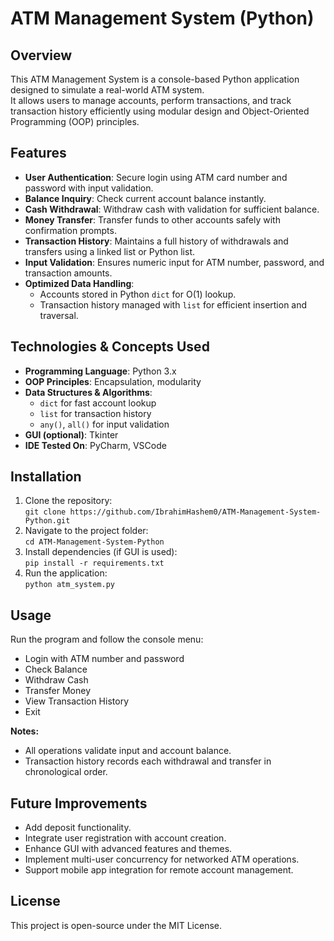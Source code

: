 # ATM Management System (Python)

## Overview
This ATM Management System is a console-based Python application designed to simulate a real-world ATM system.  
It allows users to manage accounts, perform transactions, and track transaction history efficiently using modular design and Object-Oriented Programming (OOP) principles.

## Features
- **User Authentication**: Secure login using ATM card number and password with input validation.  
- **Balance Inquiry**: Check current account balance instantly.  
- **Cash Withdrawal**: Withdraw cash with validation for sufficient balance.  
- **Money Transfer**: Transfer funds to other accounts safely with confirmation prompts.  
- **Transaction History**: Maintains a full history of withdrawals and transfers using a linked list or Python list.  
- **Input Validation**: Ensures numeric input for ATM number, password, and transaction amounts.  
- **Optimized Data Handling**: 
  - Accounts stored in Python `dict` for O(1) lookup.  
  - Transaction history managed with `list` for efficient insertion and traversal.

## Technologies & Concepts Used
- **Programming Language**: Python 3.x  
- **OOP Principles**: Encapsulation, modularity  
- **Data Structures & Algorithms**:  
  - `dict` for fast account lookup  
  - `list` for transaction history  
  - `any()`, `all()` for input validation  
- **GUI (optional)**: Tkinter  
- **IDE Tested On**: PyCharm, VSCode

## Installation
1. Clone the repository:  
`git clone https://github.com/IbrahimHashem0/ATM-Management-System-Python.git`
2. Navigate to the project folder:  
`cd ATM-Management-System-Python`
3. Install dependencies (if GUI is used):  
`pip install -r requirements.txt`
4. Run the application:  
`python atm_system.py`

## Usage
Run the program and follow the console menu:
- Login with ATM number and password
- Check Balance
- Withdraw Cash
- Transfer Money
- View Transaction History
- Exit

**Notes:**
- All operations validate input and account balance.  
- Transaction history records each withdrawal and transfer in chronological order.

## Future Improvements
- Add deposit functionality.  
- Integrate user registration with account creation.  
- Enhance GUI with advanced features and themes.  
- Implement multi-user concurrency for networked ATM operations.  
- Support mobile app integration for remote account management.

## License
This project is open-source under the MIT License.
